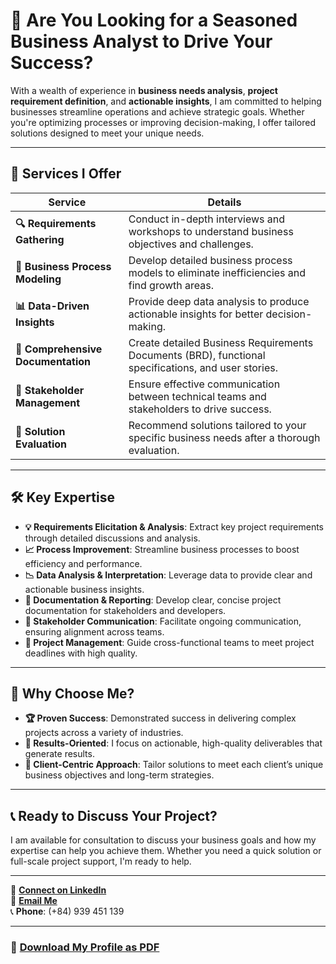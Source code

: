 # 🎯 **Are You Looking for a Seasoned Business Analyst to Drive Your Success?**

With a wealth of experience in **business needs analysis**, **project requirement definition**, and **actionable insights**, I am committed to helping businesses streamline operations and achieve strategic goals. Whether you're optimizing processes or improving decision-making, I offer tailored solutions designed to meet your unique needs.

---

## 🚀 **Services I Offer**

| **Service**                        | **Details**                                                                                     |
|------------------------------------|-------------------------------------------------------------------------------------------------|
| **🔍 Requirements Gathering**      | Conduct in-depth interviews and workshops to understand business objectives and challenges.     |
| **🔗 Business Process Modeling**    | Develop detailed business process models to eliminate inefficiencies and find growth areas.      |
| **📊 Data-Driven Insights**         | Provide deep data analysis to produce actionable insights for better decision-making.            |
| **📝 Comprehensive Documentation** | Create detailed Business Requirements Documents (BRD), functional specifications, and user stories.|
| **🤝 Stakeholder Management**       | Ensure effective communication between technical teams and stakeholders to drive success.        |
| **🔧 Solution Evaluation**          | Recommend solutions tailored to your specific business needs after a thorough evaluation.        |

---

## 🛠 **Key Expertise**

- **💡 Requirements Elicitation & Analysis**: Extract key project requirements through detailed discussions and analysis.
- **📈 Process Improvement**: Streamline business processes to boost efficiency and performance.
- **📉 Data Analysis & Interpretation**: Leverage data to provide clear and actionable business insights.
- **📝 Documentation & Reporting**: Develop clear, concise project documentation for stakeholders and developers.
- **💬 Stakeholder Communication**: Facilitate ongoing communication, ensuring alignment across teams.
- **📅 Project Management**: Guide cross-functional teams to meet project deadlines with high quality.

---

## 🌟 **Why Choose Me?**

- **🏆 Proven Success**: Demonstrated success in delivering complex projects across a variety of industries.
- **🎯 Results-Oriented**: I focus on actionable, high-quality deliverables that generate results.
- **👥 Client-Centric Approach**: Tailor solutions to meet each client’s unique business objectives and long-term strategies.

---

## 📞 **Ready to Discuss Your Project?**

I am available for consultation to discuss your business goals and how my expertise can help you achieve them. Whether you need a quick solution or full-scale project support, I'm ready to help.

---

💼 **[Connect on LinkedIn](https://www.linkedin.com/in/taanhluan/)**  
📧 **[Email Me](mailto:taanhluan@gmail.com)**  
📞 **Phone**: (+84) 939 451 139

---

### 📂 **[Download My Profile as PDF](profile.pdf)**
